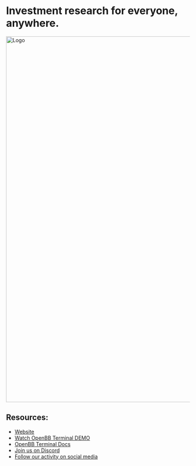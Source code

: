 # Investment research for everyone, anywhere.

  <a href="https://openbb.co/">
    <img src="https://user-images.githubusercontent.com/25267873/196594828-37c9ef96-ccc6-47d5-aade-3ad224471b13.png" alt="Logo" width="1000">
  </a>

## Resources:
- [Website](https://openbb.co/)
- [Watch OpenBB Terminal DEMO](https://www.youtube.com/watch?v=fqGPK8OVHLk)
- [OpenBB Terminal Docs](https://openbb.co/docs)
- [Join us on Discord](https://openbb.co/discord)
- [Follow our activity on social media](https://openbb.co/links)

